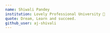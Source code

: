 ```yaml
---
name: Shiwali Pandey 
institution: Lovely Professional University 🚩 
quote: Dream, Learn and succeed.
github_user: aj-shivali
---
```

